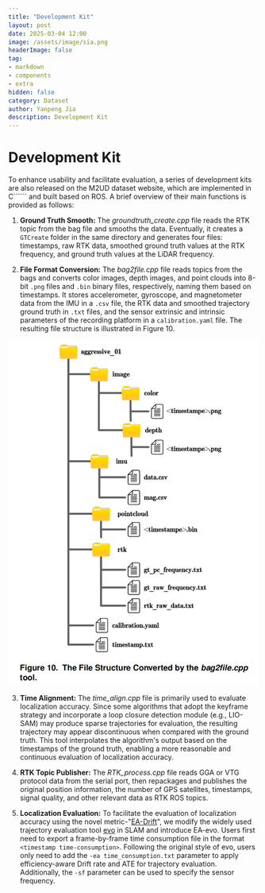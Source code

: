 ```yaml
---
title: "Development Kit"
layout: post
date: 2025-03-04 12:00
image: /assets/image/sia.png
headerImage: false
tag:
- markdown
- components
- extra
hidden: false
category: Dataset
author: Yanpeng Jia
description: Development Kit
---
```


# Development Kit

To enhance usability and facilitate evaluation, a series of development kits are also released on the M2UD dataset website, which are implemented in C`````` and built based on ROS. A brief overview of their main functions is provided as follows:

1. **Ground Truth Smooth:** The *groundtruth_create.cpp* file reads the RTK topic from the bag file and smooths the data. Eventually, it creates a ```GTCreate``` folder in the same directory and generates four files: timestamps, raw RTK data, smoothed ground truth values at the RTK frequency, and ground truth values at the LiDAR frequency.

2. **File Format Conversion:** The *bag2file.cpp* file reads topics from the bags and converts color images, depth images, and point clouds into 8-bit ```.png``` files and ```.bin``` binary files, respectively, naming them based on timestamps. It stores accelerometer, gyroscope, and magnetometer data from the IMU in a ```.csv``` file, the RTK data and smoothed trajectory ground truth in ```.txt``` files, and the sensor extrinsic and intrinsic parameters of the recording platform in a ```calibration.yaml``` file. The resulting file structure is illustrated in Figure 10.

![figure](../../assets/image/figure10.png)

3. **Time Alignment:** The *time_align.cpp* file is primarily used to evaluate localization accuracy. Since some algorithms that adopt the keyframe strategy and incorporate a loop closure detection module (e.g., LIO-SAM) may produce sparse trajectories for evaluation, the resulting trajectory may appear discontinuous when compared with the ground truth. This tool interpolates the algorithm's output based on the timestamps of the ground truth, enabling a more reasonable and continuous evaluation of localization accuracy.

4. **RTK Topic Publisher:** The *RTK_process.cpp* file reads GGA or VTG protocol data from the serial port, then repackages and publishes the original position information, the number of GPS satellites, timestamps, signal quality, and other relevant data as RTK ROS topics.

5. **Localization Evaluation:** To facilitate the evaluation of localization accuracy using the novel metric-"[EA-Drift](https://yaepiii.github.io/M2UD//ea-drift/)", we modify the widely used trajectory evaluation tool [evo](https://github.com/MichaelGrupp/evo) in SLAM and introduce EA-evo. Users first need to export a frame-by-frame time consumption file in the format ```<timestamp time-consumption>```. Following the original style of evo, users only need to add the ```-ea time_consumption.txt``` parameter to apply efficiency-aware Drift rate and ATE for trajectory evaluation. Additionally, the ```-sf``` parameter can be used to specify the sensor frequency.

